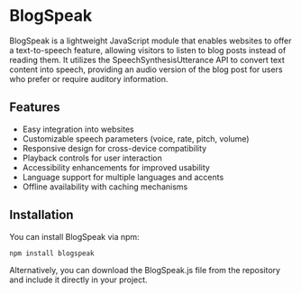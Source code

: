 # BlogSpeak

BlogSpeak is a lightweight JavaScript module that enables websites to offer a text-to-speech feature, allowing visitors to listen to blog posts instead of reading them. It utilizes the SpeechSynthesisUtterance API to convert text content into speech, providing an audio version of the blog post for users who prefer or require auditory information.

## Features

- Easy integration into websites
- Customizable speech parameters (voice, rate, pitch, volume)
- Responsive design for cross-device compatibility
- Playback controls for user interaction
- Accessibility enhancements for improved usability
- Language support for multiple languages and accents
- Offline availability with caching mechanisms

## Installation

You can install BlogSpeak via npm:

```bash
npm install blogspeak
```

 Alternatively, you can download the BlogSpeak.js file from the repository and include it directly in your project.